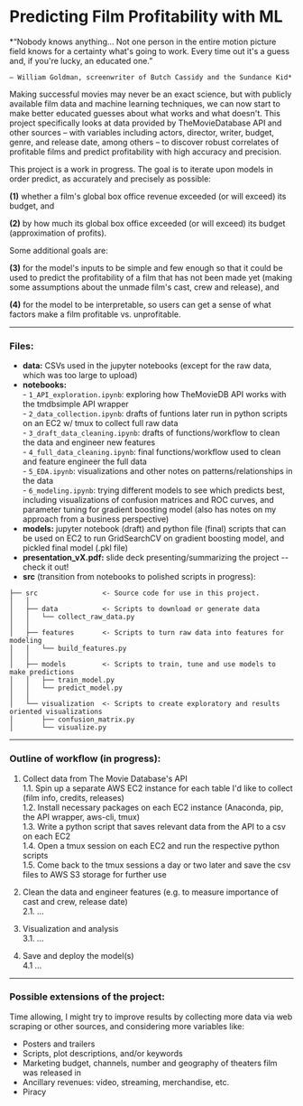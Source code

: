 # **Predicting Film Profitability with ML**
 
*“Nobody knows anything... Not one person in the entire motion picture field knows for a certainty what's going to work. Every time out it's a guess and, if you're lucky, an educated one.”

    ― William Goldman, screenwriter of Butch Cassidy and the Sundance Kid*

Making successful movies may never be an exact science, but with publicly available film data and machine learning techniques, we can now start to make better educated guesses about what works and what doesn't. This project specifically looks at data provided by TheMovieDatabase API and other sources – with variables including actors, director, writer, budget, genre, and release date, among others – to discover robust correlates of profitable films and predict profitability with high accuracy and precision.

This project is a work in progress. The goal is to iterate upon models in order predict, as accurately and precisely as possible:  

**(1)** whether a film's global box office revenue exceeded (or will exceed) its budget, and  

**(2)** by how much its global box office exceeded (or will exceed) its budget (approximation of profits).  

Some additional goals are:  

**(3)** for the model's inputs to be simple and few enough so that it could be used to predict the profitability of a film that has not been made yet (making some assumptions about the unmade film's cast, crew and release), and  

**(4)** for the model to be interpretable, so users can get a sense of what factors make a film profitable vs. unprofitable.  

---------------  
### **Files:**  

- **data:** CSVs used in the jupyter notebooks (except for the raw data, which was too large to upload)
- **notebooks:**  
                - `1_API_exploration.ipynb`: exploring how TheMovieDB API works with the tmdbsimple API wrapper  
                - `2_data_collection.ipynb`: drafts of funtions later run in python scripts on an EC2 w/ tmux to collect full raw data  
                - `3_draft_data_cleaning.ipynb`: drafts of functions/workflow to clean the data and engineer new features  
                - `4_full_data_cleaning.ipynb`: final functions/workflow used to clean and feature engineer the full data  
                - `5_EDA.ipynb`: visualizations and other notes on patterns/relationships in the data  
                - `6_modeling.ipynb`: trying different models to see which predicts best, including visualizations of confusion matrices and ROC curves, and parameter tuning for gradient boosting model (also has notes on my approach from a business perspective)  
- **models:** jupyter notebook (draft) and python file (final) scripts that can be used on EC2 to run GridSearchCV on gradient boosting model, and pickled final model (.pkl file)  
- **presentation_vX.pdf:** slide deck presenting/summarizing the project -- check it out!  
- **src** (transition from notebooks to polished scripts in progress):  

```
├── src                <- Source code for use in this project.
│   │
│   ├── data           <- Scripts to download or generate data
│   │   └── collect_raw_data.py
│   │
│   ├── features       <- Scripts to turn raw data into features for modeling
│   │   └── build_features.py
│   │
│   ├── models         <- Scripts to train, tune and use models to make predictions           
│   │   ├── train_model.py
│   │   └── predict_model.py
│   │
│   └── visualization  <- Scripts to create exploratory and results oriented visualizations
│       ├── confusion_matrix.py
│       └── visualize.py
```

---------------  
### **Outline of workflow (in progress):**  

1. Collect data from The Movie Database's API  
        1.1. Spin up a separate AWS EC2 instance for each table I'd like to collect (film info, credits, releases)  
        1.2. Install necessary packages on each EC2 instance (Anaconda, pip, the API wrapper, aws-cli, tmux)  
        1.3. Write a python script that saves relevant data from the API to a csv on each EC2  
        1.4. Open a tmux session on each EC2 and run the respective python scripts  
        1.5. Come back to the tmux sessions a day or two later and save the csv files to AWS S3 storage for further use  

2. Clean the data and engineer features (e.g. to measure importance of cast and crew, release date)  
        2.1. ...  
        
3. Visualization and analysis  
        3.1. ...  

4. Save and deploy the model(s)  
        4.1 ...

---------------  
### **Possible extensions of the project:**  

Time allowing, I might try to improve results by collecting more data via web scraping or other sources, and considering more variables like:  

- Posters and trailers
- Scripts, plot descriptions, and/or keywords
- Marketing budget, channels, number and geography of theaters film was released in  
- Ancillary revenues: video, streaming, merchandise, etc.
- Piracy  
